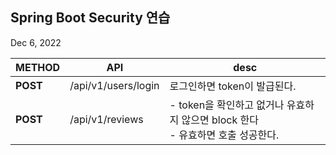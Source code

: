 ## Spring Boot Security 연습
Dec 6, 2022

| METHOD   | API                 | desc                                                      |
|----------|---------------------|-----------------------------------------------------------|
| **POST** | /api/v1/users/login | 로그인하면 token이 발급된다.                                        |
| **POST** | /api/v1/reviews     | - token을 확인하고 없거나 유효하지 않으면 block 한다 <br/> - 유효하면 호출 성공한다. |

